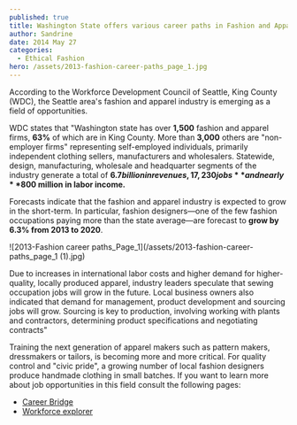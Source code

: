 ```yaml
---
published: true
title: Washington State offers various career paths in Fashion and Apparel Industry
author: Sandrine
date: 2014 May 27
categories:
  - Ethical Fashion
hero: /assets/2013-fashion-career-paths_page_1.jpg
---
```

According to the Workforce Development Council of Seattle, King County (WDC), the Seattle area's fashion and apparel industry is emerging as a field of opportunities.

WDC states that "Washington state has over **1,500** fashion and apparel firms, **63%** of which are in King County. More than **3,000** others are "non-employer firms" representing self-employed individuals, primarily independent clothing sellers, manufacturers and wholesalers. Statewide, design, manufacturing, wholesale and headquarter segments of the industry generate a total of **$6.7 billion in revenues, 17,230 jobs** and nearly **$800 million in labor income.**

Forecasts indicate that the fashion and apparel industry is expected to grow in the short-term. In particular, fashion designers—one of the few fashion occupations paying more than the state average—are forecast to **grow by 6.3% from 2013 to 2020**.

![2013-Fashion career paths_Page_1](/assets/2013-fashion-career-paths_page_1 (1).jpg)

Due to increases in international labor costs and higher demand for higher-quality, locally produced apparel, industry leaders speculate that sewing occupation jobs will grow in the future. Local business owners also indicated that demand for management, product development and sourcing jobs will grow. Sourcing is key to production, involving working with plants and contractors, determining product specifications and negotiating contracts"

Training the next generation of apparel makers such as pattern makers, dressmakers or tailors, is becoming more and more critical. For quality control and "civic pride", a growing number of local fashion designers produce handmade clothing in small batches. If you want to learn more about job opportunities in this field consult the following pages:

+ [Career Bridge](http://www.careerbridge.wa.gov/)
+ [Workforce explorer](https://fortress.wa.gov/esd/employmentdata/)